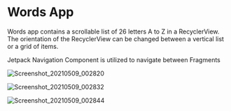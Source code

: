 # Words App

Words app contains a scrollable list of 26 letters A to Z in a RecyclerView. The orientation
of the RecyclerView can be changed between a vertical list or a grid of items.

Jetpack Navigation Component is utilized to navigate between Fragments

![Screenshot_20210509_002820](https://user-images.githubusercontent.com/15269393/117559722-158e6500-b05e-11eb-8d8e-b8479f9070d8.png)

![Screenshot_20210509_002832](https://user-images.githubusercontent.com/15269393/117559726-1f17cd00-b05e-11eb-9ebf-6369754d36cb.png)

![Screenshot_20210509_002844](https://user-images.githubusercontent.com/15269393/117559725-1b844600-b05e-11eb-982c-4c226470a515.png)
